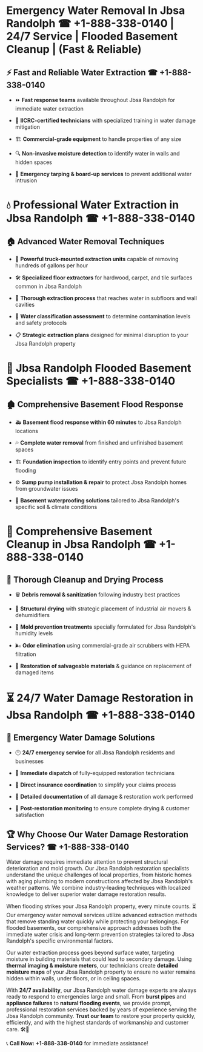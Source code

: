 # Emergency Water Removal In Jbsa Randolph ☎ +1-888-338-0140 | 24/7 Service | Flooded Basement Cleanup | (Fast & Reliable)  

## ⚡ Fast and Reliable Water Extraction ☎ +1-888-338-0140  
- ⏩ **Fast response teams** available throughout Jbsa Randolph for immediate water extraction  
- 🏅 **IICRC-certified technicians** with specialized training in water damage mitigation  
- 🏗️ **Commercial-grade equipment** to handle properties of any size  
- 🔍 **Non-invasive moisture detection** to identify water in walls and hidden spaces  
- 🛑 **Emergency tarping & board-up services** to prevent additional water intrusion  

# 💧 Professional Water Extraction in Jbsa Randolph ☎ +1-888-338-0140  

## 🏠 Advanced Water Removal Techniques  
- 🚛 **Powerful truck-mounted extraction units** capable of removing hundreds of gallons per hour  
- 🛠️ **Specialized floor extractors** for hardwood, carpet, and tile surfaces common in Jbsa Randolph  
- 📏 **Thorough extraction process** that reaches water in subfloors and wall cavities  
- 🧪 **Water classification assessment** to determine contamination levels and safety protocols  
- 📋 **Strategic extraction plans** designed for minimal disruption to your Jbsa Randolph property  

# 🌊 Jbsa Randolph Flooded Basement Specialists ☎ +1-888-338-0140  

## 🏚️ Comprehensive Basement Flood Response  
- 🚑 **Basement flood response within 60 minutes** to Jbsa Randolph locations  
- 💦 **Complete water removal** from finished and unfinished basement spaces  
- 🏗️ **Foundation inspection** to identify entry points and prevent future flooding  
- ⚙️ **Sump pump installation & repair** to protect Jbsa Randolph homes from groundwater issues  
- 🌱 **Basement waterproofing solutions** tailored to Jbsa Randolph's specific soil & climate conditions  

# 🧹 Comprehensive Basement Cleanup in Jbsa Randolph ☎ +1-888-338-0140  

## 🔄 Thorough Cleanup and Drying Process  
- 🗑️ **Debris removal & sanitization** following industry best practices  
- 💨 **Structural drying** with strategic placement of industrial air movers & dehumidifiers  
- 🦠 **Mold prevention treatments** specially formulated for Jbsa Randolph's humidity levels  
- 🌬️ **Odor elimination** using commercial-grade air scrubbers with HEPA filtration  
- 🔧 **Restoration of salvageable materials** & guidance on replacement of damaged items  

# ⏳ 24/7 Water Damage Restoration in Jbsa Randolph ☎ +1-888-338-0140  

## 🚀 Emergency Water Damage Solutions  
- 🕛 **24/7 emergency service** for all Jbsa Randolph residents and businesses  
- 🚒 **Immediate dispatch** of fully-equipped restoration technicians  
- 🏦 **Direct insurance coordination** to simplify your claims process  
- 📜 **Detailed documentation** of all damage & restoration work performed  
- 🔎 **Post-restoration monitoring** to ensure complete drying & customer satisfaction  

## 🏆 Why Choose Our Water Damage Restoration Services? ☎ +1-888-338-0140  
Water damage requires immediate attention to prevent structural deterioration and mold growth. Our Jbsa Randolph restoration specialists understand the unique challenges of local properties, from historic homes with aging plumbing to modern constructions affected by Jbsa Randolph's weather patterns. We combine industry-leading techniques with localized knowledge to deliver superior water damage restoration results.  

When flooding strikes your Jbsa Randolph property, every minute counts. ⏳ Our emergency water removal services utilize advanced extraction methods that remove standing water quickly while protecting your belongings. For flooded basements, our comprehensive approach addresses both the immediate water crisis and long-term prevention strategies tailored to Jbsa Randolph's specific environmental factors.  

Our water extraction process goes beyond surface water, targeting moisture in building materials that could lead to secondary damage. Using **thermal imaging & moisture meters**, our technicians create **detailed moisture maps** of your Jbsa Randolph property to ensure no water remains hidden within walls, under floors, or in ceiling spaces.  

With **24/7 availability**, our Jbsa Randolph water damage experts are always ready to respond to emergencies large and small. From **burst pipes** and **appliance failures** to **natural flooding events**, we provide prompt, professional restoration services backed by years of experience serving the Jbsa Randolph community. **Trust our team** to restore your property quickly, efficiently, and with the highest standards of workmanship and customer care. 🛠️💪  

📞 **Call Now: +1-888-338-0140** for immediate assistance!
